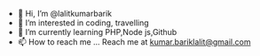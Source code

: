 - 👋 Hi, I’m @lalitkumarbarik
- 👀 I’m interested in coding, travelling
- 🌱 I’m currently learning PHP,Node js,Github
- 📫 How to reach me ... Reach me at kumar.bariklalit@gmail.com

<!---
lalitkumarbarik/lalitkumarbarik is a ✨ special ✨ repository because its `README.md` (this file) appears on your GitHub profile.
You can click the Preview link to take a look at your changes.
--->
